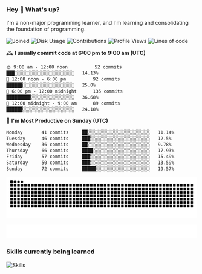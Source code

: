 ### Hey :wave: What's up?

I'm a non-major programming learner, and I'm learning and consolidating the foundation of programming.

<!--START_SECTION:waka-->
![Joined](http://img.shields.io/badge/Joined-7%20years%20ago-6D67E4?style=flat&labelColor=453C67)
![Disk Usage](http://img.shields.io/badge/Github%27s%20Storage-598.4%20MB-FD841F?style=flat&labelColor=E14D2A)
![Contributions](http://img.shields.io/badge/Contributions%20in%202023-155-7DCE13?style=flat&labelColor=2B7A0B)
![Profile Views](http://img.shields.io/badge/Profile%20Views-1-3AB4F2?style=flat&labelColor=0078AA)
![Lines of code](https://img.shields.io/badge/Lines%20of%20code-2%20Million%20Lines%20of%20code-FF8B8B?style=flat&labelColor=EB4747)

🕰️ **I usually commit code at 6:00 pm to 9:00 am (UTC)** 

```text
🌞 9:00 am - 12:00 noon          52 commits     ███░░░░░░░░░░░░░░░░░░░░░░   14.13% 
🌆 12:00 noon - 6:00 pm          92 commits     ██████░░░░░░░░░░░░░░░░░░░   25.0% 
🌃 6:00 pm - 12:00 midnight      135 commits    █████████░░░░░░░░░░░░░░░░   36.68% 
🌙 12:00 midnight - 9:00 am      89 commits     ██████░░░░░░░░░░░░░░░░░░░   24.18%
```
📅 **I'm Most Productive on Sunday (UTC)** 

```text
Monday       41 commits     ██░░░░░░░░░░░░░░░░░░░░░░░   11.14% 
Tuesday      46 commits     ███░░░░░░░░░░░░░░░░░░░░░░   12.5% 
Wednesday    36 commits     ██░░░░░░░░░░░░░░░░░░░░░░░   9.78% 
Thursday     66 commits     ████░░░░░░░░░░░░░░░░░░░░░   17.93% 
Friday       57 commits     ███░░░░░░░░░░░░░░░░░░░░░░   15.49% 
Saturday     50 commits     ███░░░░░░░░░░░░░░░░░░░░░░   13.59% 
Sunday       72 commits     █████░░░░░░░░░░░░░░░░░░░░   19.57%
```

<!--END_SECTION:waka-->

![Snake animation](https://raw.githubusercontent.com/dirname/dirname/output/snake.svg)

![metrics](github-metrics.svg)

### Skills currently being learned

![Skills](https://skillicons.dev/icons?i=linux,rust,go,solidity,typescript,bash,git,postgres,mysql,redis,mongo,docker,kubernetes,grafana,prometheus)
